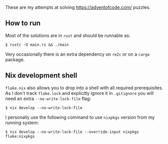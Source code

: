 These are my attempts at solving <https://adventofcode.com/> puzzles.

## How to run

Most of the solutions are in `rust` and should be runnable as:

```
$ rustc -O main.rs && ./main
```

Very occasionally there is an extra dependency on `re2c` or on a `cargo`
package.

## Nix development shell

`flake.nix` also allows you to drop into a shell with all required
prerequisites. As I don't track `flake.lock` and explicitly ignore it in
`.gitignore` you will need an extra `--no-write-lock-file` flag:

```
$ nix develop --no-write-lock-file
```

I personally use the following command to use `nixpkgs` version from my
running system:

```
$ nix develop --no-write-lock-file --override-input nixpkgs flake:nixpkgs
```
